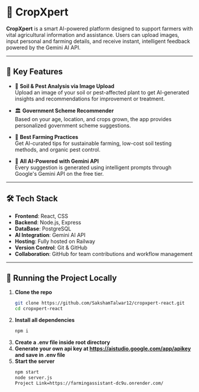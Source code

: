 # 🌾 CropXpert

**CropXpert** is a smart AI-powered platform designed to support farmers with vital agricultural information and assistance. 
Users can upload images, input personal and farming details, and receive instant, intelligent feedback powered by the Gemini AI API.

---

## 🚀 Key Features

- 📸 **Soil & Pest Analysis via Image Upload**  
  Upload an image of your soil or pest-affected plant to get AI-generated insights and recommendations for improvement or treatment.

- 🏛️ **Government Scheme Recommender**  
  Based on your age, location, and crops grown, the app provides personalized government scheme suggestions.

- 🌱 **Best Farming Practices**  
  Get AI-curated tips for sustainable farming, low-cost soil testing methods, and organic pest control.

- 🤖 **All AI-Powered with Gemini API**  
  Every suggestion is generated using intelligent prompts through Google's Gemini API on the free tier.

---

## 🛠️ Tech Stack

- **Frontend**: React, CSS
- **Backend**: Node.js, Express
- **DataBase**: PostgreSQL
- **AI Integration**: Gemini AI API  
- **Hosting**: Fully hosted on Railway  
- **Version Control**: Git & GitHub  
- **Collaboration**: GitHub for team contributions and workflow management

---

## 📂 Running the Project Locally

1. **Clone the repo**  
   ```bash
   git clone https://github.com/SakshamTalwar12/cropxpert-react.git
   cd cropxpert-react
2. **Install all dependencies**
   ```bash
   npm i
3. **Create a .env file inside root directory**
4. **Generate your own api key at https://aistudio.google.com/app/apikey and save in .env file**
5. **Start the server**
   ```bash
   npm start
   node server.js
   Project Link=https://farmingassistant-dc9u.onrender.com/
